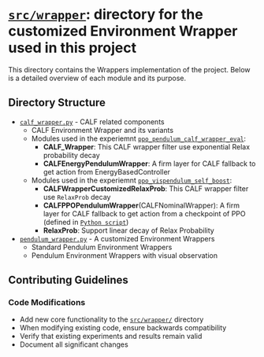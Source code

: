# [`src/wrapper`](./): directory for the customized Environment Wrapper used in this project

This directory contains the Wrappers implementation of the project. Below is a detailed overview of each module and its purpose.

## Directory Structure

- [`calf_wrapper.py`](./calf_wrapper.py) - CALF related components
  - CALF Environment Wrapper and its variants
  - Modules used in the experiemnt [`ppo_pendulum_calf_wrapper_eval`](../../run/ppo_pendulum_calf_wrapper_eval):
    - **CALF_Wrapper**: This CALF wrapper filter use exponential Relax probability decay
    - **CALFEnergyPendulumWrapper**: A firm layer for CALF fallback to get action from EnergyBasedController
  - Modules used in the experiemnt [`ppo_vispendulum_self_boost`](../../run/ppo_vispendulum_self_boost):
    - **CALFWrapperCustomizedRelaxProb**: This CALF wrapper filter use `RelaxProb` decay
    - **CALFPPOPendulumWrapper**(CALFNominalWrapper): A firm layer for CALF fallback to get action from a checkpoint of PPO (defined in [`Python script`](../../run/ppo_vispendulum_self_boost/ppo_vispendulum_eval_calf_wrapper.py))
    - **RelaxProb**: Support linear decay of Relax Probability
- [`pendulum_wrapper.py`](./pendulum_wrapper.py) - A customized Environment Wrappers
  - Standard Pendulum Environment Wrappers
  - Pendulum Environment Wrappers with visual observation

## Contributing Guidelines

### Code Modifications
- Add new core functionality to the [`src/wrapper/`](./) directory
- When modifying existing code, ensure backwards compatibility
- Verify that existing experiments and results remain valid
- Document all significant changes
